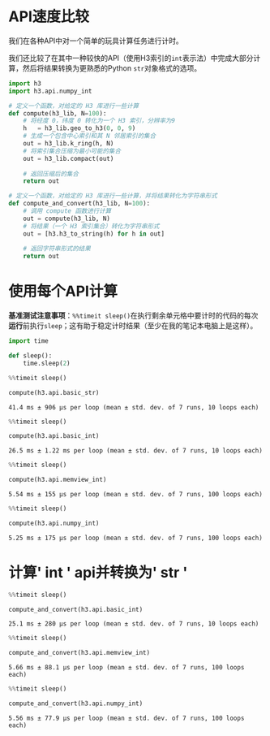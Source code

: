 # API速度比较


我们在各种API中对一个简单的玩具计算任务进行计时。


我们还比较了在其中一种较快的API（使用H3索引的`int`表示法）中完成大部分计算，然后将结果转换为更熟悉的Python `str`对象格式的选项。


```python
import h3
import h3.api.numpy_int

# 定义一个函数，对给定的 H3 库进行一些计算
def compute(h3_lib, N=100):
    # 将经度 0，纬度 0 转化为一个 H3 索引，分辨率为9
    h   = h3_lib.geo_to_h3(0, 0, 9)
    # 生成一个包含中心索引和其 N 邻居索引的集合
    out = h3_lib.k_ring(h, N)
    # 将索引集合压缩为最小可能的集合
    out = h3_lib.compact(out)
    
    # 返回压缩后的集合
    return out

# 定义一个函数，对给定的 H3 库进行一些计算，并将结果转化为字符串形式
def compute_and_convert(h3_lib, N=100):
    # 调用 compute 函数进行计算
    out = compute(h3_lib, N)
    # 将结果（一个 H3 索引集合）转化为字符串形式
    out = [h3.h3_to_string(h) for h in out]
    
    # 返回字符串形式的结果
    return out

```

# 使用每个API计算

**基准测试注意事项**：`%%timeit sleep()`在执行剩余单元格中要计时的代码的每次**运行**前执行`sleep`；这有助于稳定计时结果（至少在我的笔记本电脑上是这样）。


```python
import time

def sleep():    
    time.sleep(2)
```


```python
%%timeit sleep()

compute(h3.api.basic_str)
```

    41.4 ms ± 906 µs per loop (mean ± std. dev. of 7 runs, 10 loops each)
    


```python
%%timeit sleep()

compute(h3.api.basic_int)
```

    26.5 ms ± 1.22 ms per loop (mean ± std. dev. of 7 runs, 10 loops each)
    


```python
%%timeit sleep()

compute(h3.api.memview_int)
```

    5.54 ms ± 155 µs per loop (mean ± std. dev. of 7 runs, 100 loops each)
    


```python
%%timeit sleep()

compute(h3.api.numpy_int)
```

    5.25 ms ± 175 µs per loop (mean ± std. dev. of 7 runs, 100 loops each)
    

# 计算' int ' api并转换为' str '


```python
%%timeit sleep()

compute_and_convert(h3.api.basic_int)
```

    25.1 ms ± 280 µs per loop (mean ± std. dev. of 7 runs, 10 loops each)
    


```python
%%timeit sleep()

compute_and_convert(h3.api.memview_int)
```

    5.66 ms ± 88.1 µs per loop (mean ± std. dev. of 7 runs, 100 loops each)
    


```python
%%timeit sleep()

compute_and_convert(h3.api.numpy_int)
```

    5.56 ms ± 77.9 µs per loop (mean ± std. dev. of 7 runs, 100 loops each)
    
